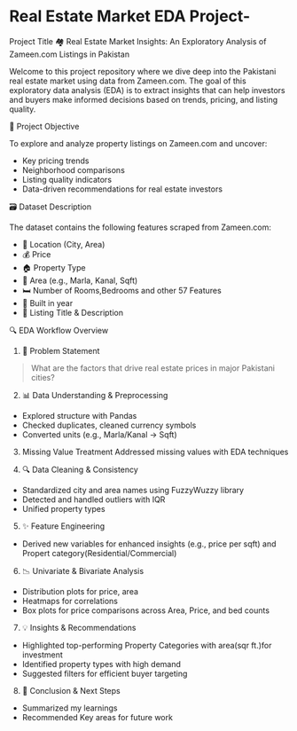 # Real Estate Market EDA Project-


Project  Title
 🏘️ Real Estate Market Insights: An Exploratory Analysis of Zameen.com Listings in Pakistan

Welcome to this project repository where we dive deep into the Pakistani real estate market using data from Zameen.com. The goal of this exploratory data analysis (EDA) is to extract insights that can help investors and buyers make informed decisions  based on trends, pricing, and listing quality.

🎯 Project Objective

To explore and analyze property listings on Zameen.com and uncover:

* Key pricing trends
* Neighborhood comparisons
* Listing quality indicators
* Data-driven recommendations for real estate investors


 🗃️ Dataset Description

The dataset contains the following features scraped from Zameen.com:

* 📍 Location (City, Area) 
* 💰 Price
* 🏠 Property Type 
* 📐 Area (e.g., Marla, Kanal, Sqft)
* 🛏️ Number of Rooms,Bedrooms  and  other 57 Features
* 📅 Built in year
* 📝 Listing Title & Description


 🔍 EDA Workflow Overview

 1. 🧩 Problem Statement

> What are the factors that drive real estate prices in major Pakistani cities?

 2. 📊 Data Understanding & Preprocessing

* Explored structure with Pandas
* Checked duplicates, cleaned currency symbols
* Converted units (e.g., Marla/Kanal → Sqft)


 3.  Missing Value Treatment
    Addressed missing values with EDA techniques


 4. 🔍 Data Cleaning & Consistency

* Standardized city and area names using FuzzyWuzzy library
* Detected and handled outliers with IQR 
* Unified property types


5. ✨ Feature Engineering

* Derived new variables for enhanced insights (e.g., price per sqft) and Propert category(Residential/Commercial)


 6. 📉 Univariate & Bivariate Analysis

* Distribution plots for price, area
* Heatmaps for correlations
* Box plots for price comparisons across  Area, Price, and bed counts


7. 💡 Insights & Recommendations

* Highlighted top-performing  Property Categories with area(sqr ft.)for investment
* Identified property types with high demand
* Suggested filters for efficient buyer targeting


 8. 🧾 Conclusion & Next Steps

* Summarized  my learnings  
* Recommended Key areas for  future work 





